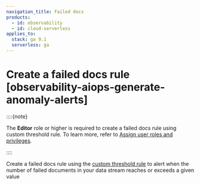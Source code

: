 ```yaml
---
navigation_title: Failed docs
products:
  - id: observability
  - id: cloud-serverless
applies_to:
  stack: ga 9.1
  serverless: ga
---
```


# Create a failed docs rule [observability-aiops-generate-anomaly-alerts]


::::{note}

The **Editor** role or higher is required to create a failed docs rule using custom threshold rule. To learn more, refer to [Assign user roles and privileges](/deploy-manage/users-roles/cloud-organization/user-roles.md#general-assign-user-roles).

::::

Create a failed docs rule using the [custom threshold rule](../incident-management/create-custom-threshold-rule.md) to alert when the number of failed documents in your data stream reaches or exceeds a given value